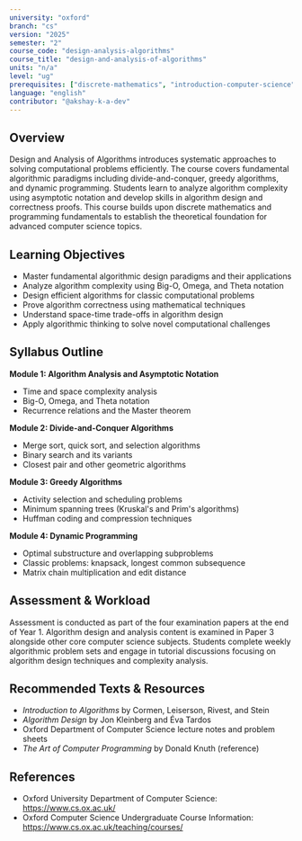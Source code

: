 ```yaml
---
university: "oxford"
branch: "cs"
version: "2025"
semester: "2"
course_code: "design-analysis-algorithms"
course_title: "design-and-analysis-of-algorithms"
units: "n/a"
level: "ug"
prerequisites: ["discrete-mathematics", "introduction-computer-science"]
language: "english"
contributor: "@akshay-k-a-dev"
---
```



## Overview

Design and Analysis of Algorithms introduces systematic approaches to solving computational problems efficiently. The course covers fundamental algorithmic paradigms including divide-and-conquer, greedy algorithms, and dynamic programming. Students learn to analyze algorithm complexity using asymptotic notation and develop skills in algorithm design and correctness proofs. This course builds upon discrete mathematics and programming fundamentals to establish the theoretical foundation for advanced computer science topics.

## Learning Objectives

- Master fundamental algorithmic design paradigms and their applications
- Analyze algorithm complexity using Big-O, Omega, and Theta notation
- Design efficient algorithms for classic computational problems
- Prove algorithm correctness using mathematical techniques
- Understand space-time trade-offs in algorithm design
- Apply algorithmic thinking to solve novel computational challenges

## Syllabus Outline

**Module 1: Algorithm Analysis and Asymptotic Notation**
- Time and space complexity analysis
- Big-O, Omega, and Theta notation
- Recurrence relations and the Master theorem

**Module 2: Divide-and-Conquer Algorithms**
- Merge sort, quick sort, and selection algorithms
- Binary search and its variants
- Closest pair and other geometric algorithms

**Module 3: Greedy Algorithms**
- Activity selection and scheduling problems
- Minimum spanning trees (Kruskal's and Prim's algorithms)
- Huffman coding and compression techniques

**Module 4: Dynamic Programming**
- Optimal substructure and overlapping subproblems
- Classic problems: knapsack, longest common subsequence
- Matrix chain multiplication and edit distance

## Assessment & Workload

Assessment is conducted as part of the four examination papers at the end of Year 1. Algorithm design and analysis content is examined in Paper 3 alongside other core computer science subjects. Students complete weekly algorithmic problem sets and engage in tutorial discussions focusing on algorithm design techniques and complexity analysis.

## Recommended Texts & Resources

- *Introduction to Algorithms* by Cormen, Leiserson, Rivest, and Stein
- *Algorithm Design* by Jon Kleinberg and Éva Tardos
- Oxford Department of Computer Science lecture notes and problem sheets
- *The Art of Computer Programming* by Donald Knuth (reference)

## References

- Oxford University Department of Computer Science: https://www.cs.ox.ac.uk/
- Oxford Computer Science Undergraduate Course Information: https://www.cs.ox.ac.uk/teaching/courses/
